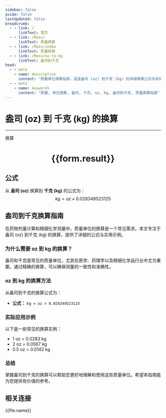 ```yaml
---
sidebar: false
aside: false
lastUpdated: false
breadcrumb:
  - - link: /
      linkText: 首页
  - - link: /Mass/
      linkText: 质量换算
  - - link: /Mass/index
      linkText: 质量转换
  - - link: /Mass/oz-to-kg
      linkText: 盎司到千克
head:
  - - meta
    - name: description
      content: "质量单位换算指南，涵盖盎司 (oz) 到千克 (kg) 的详细换算公式与说明。"
  - - meta
    - name: keywords
      content: "质量, 单位换算, 盎司, 千克, oz, kg, 盎司到千克, 质量换算指南"
---
```

# 盎司 (oz) 到 千克 (kg) 的换算
---
<script setup>
import { onMounted, reactive, inject, ref } from 'vue'
import { NButton, NForm, NFormItem, NInput, NInputNumber, NSelect, NCard, useMessage,NGrid ,NGi } from 'naive-ui'
import { defineClientComponent } from 'vitepress'
import { Mass } from '../../files';

const convert = inject('convert')

const form = reactive({
  number: null,
  result: '',
})

const convertHandler = () => {
  if (form.number !== null && !isNaN(form.number)) {
    const convertedValue = parseFloat(form.number) * 0.028349523125
    form.result = `${form.number}oz = ${convertedValue.toFixed(4)}kg`
  } else {
    form.result = '请输入有效的数值。'
  }
}
</script>

<n-form size="large" :model="form">
  <n-form-item label="盎司 (oz)">
    <n-input-number v-model:value="form.number" placeholder="输入盎司" style="width: 100%" />
  </n-form-item>
  <n-form-item>
    <n-button type="primary" @click="convertHandler" block>换算</n-button>
  </n-form-item>
</n-form>

<n-card  embedded :bordered="false" hoverable>
  <div  style="text-align:center">
    <h1>{{form.result}}</h1>
  </div>
</n-card>

## 公式

从 **盎司 (oz)** 换算到 **千克 (kg)** 的公式为：
$$ kg = oz \times 0.028349523125 $$

## 盎司到千克换算指南

在药物剂量计算和精细化学测量中，质量单位的换算是一个常见需求。本文专注于盎司 (oz) 到千克 (kg) 的换算，提供了详细的公式与实用示例。

### 为什么需要 oz 到 kg 的换算？

盎司和千克是常见的质量单位，尤其在医学、药理学以及精细化学品行业中尤为重要。通过精确的换算，可以确保测量的一致性和准确性。

### oz 到 kg 的换算方法

从盎司到千克的换算公式为：

- **公式：** `kg = oz × 0.028349523125`

### 实际应用示例

以下是一些常见的换算实例：

- 1 oz = 0.0283 kg
- 2 oz = 0.0567 kg
- 0.5 oz = 0.0142 kg

### 总结

掌握盎司到千克的换算可以帮助您更好地理解和使用这些质量单位。希望本指南能为您提供有价值的参考。

## 相关连接
<n-grid x-gap="12" :cols="4">
  <n-gi v-for="(file, index) in Mass" :key="index">
    <n-button
      text
      tag="a"
      :href="file.path"
      type="primary"
    >
      {{file.name}}
    </n-button>
  </n-gi>
</n-grid>